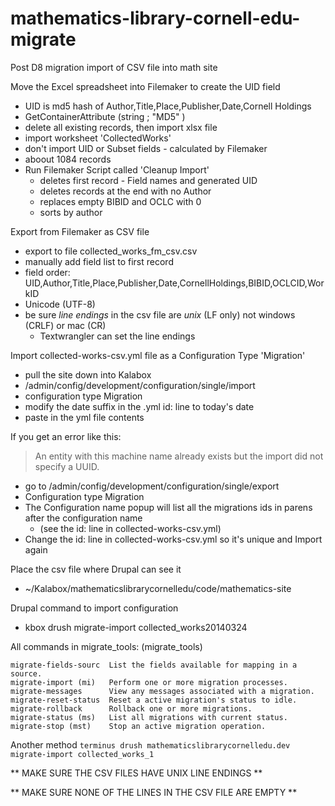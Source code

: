 # mathematics-library-cornell-edu-migrate

Post D8 migration import of CSV file into math site

Move the Excel spreadsheet into Filemaker to create the UID field

* UID is md5 hash of Author,Title,Place,Publisher,Date,Cornell Holdings
* GetContainerAttribute (string ; "MD5" )
* delete all existing records, then import xlsx file
* import worksheet 'CollectedWorks'
* don't import UID or Subset fields - calculated by Filemaker
* aboout 1084 records
* Run Filemaker Script called 'Cleanup Import'
  * deletes first record - Field names and generated UID
  * deletes records at the end with no Author
  * replaces empty BIBID and OCLC with 0
  * sorts by author

Export from Filemaker as CSV file

* export to file collected_works_fm_csv.csv
* manually add field list to first record
* field order: UID,Author,Title,Place,Publisher,Date,CornellHoldings,BIBID,OCLCID,WorkID
* Unicode (UTF-8)
* be sure _line endings_ in the csv file are _unix_ (LF only) not windows (CRLF) or mac (CR)
  * Textwrangler can set the line endings

Import collected-works-csv.yml file as a Configuration Type 'Migration'

* pull the site down into Kalabox
* /admin/config/development/configuration/single/import
* configuration type Migration
* modify the date suffix in the .yml id: line to today's date
* paste in the yml file contents

If you get an error like this:
>  An entity with this machine name already exists but the import did not specify a UUID.

* go to /admin/config/development/configuration/single/export
* Configuration type Migration
* The Configuration name popup will list all the migrations ids in parens after the configuration name
  * (see the id: line in collected-works-csv.yml)
* Change the id: line in collected-works-csv.yml so it's unique and Import again

Place the csv file where Drupal can see it

* ~/Kalabox/mathematicslibrarycornelledu/code/mathematics-site

Drupal command to import configuration

* kbox drush migrate-import collected_works20140324

All commands in migrate_tools: (migrate_tools)
>
    migrate-fields-sourc  List the fields available for mapping in a source.
    migrate-import (mi)   Perform one or more migration processes.
    migrate-messages      View any messages associated with a migration.
    migrate-reset-status  Reset a active migration's status to idle.
    migrate-rollback      Rollback one or more migrations.
    migrate-status (ms)   List all migrations with current status.
    migrate-stop (mst)    Stop an active migration operation.

Another method
`
terminus drush mathematicslibrarycornelledu.dev migrate-import collected_works_1
`

** MAKE SURE THE CSV FILES HAVE UNIX LINE ENDINGS **

** MAKE SURE NONE OF THE LINES IN THE CSV FILE ARE EMPTY **
